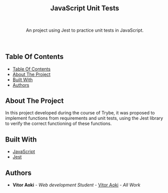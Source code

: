 <p align="center">
  <h2 align="center">JavaScript Unit Tests</h2>
  <br/>
  <p align="center">
    An project using Jest to practice unit tests in JavaScript.
    <br/>
     <br/>
     <br/>
  </p>
</p>

## Table Of Contents

- [Table Of Contents](#table-of-contents)
- [About The Project](#about-the-project)
- [Built With](#built-with)
- [Authors](#authors)

## About The Project

In this project developed during the course of Trybe, it was proposed to implement functions from requirements and unit tests, using the Jest library to verify the correct functioning of these functions.

## Built With

- [JavaScript](https://www.javascript.com/)
- [Jest](https://jestjs.io/)

## Authors

- **Vitor Aoki** - _Web development Student_ - [Vitor Aoki](https://github.com/vitoraok1/) - _All Work_
